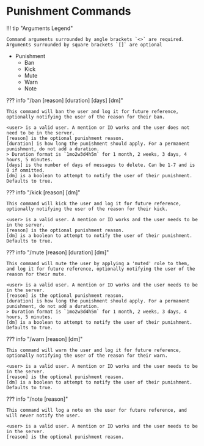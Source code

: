 # Punishment Commands

!!! tip "Arguments Legend"

    Command arguments surrounded by angle brackets `<>` are required. Arguments surrounded by square brackets `[]` are optional

- Punishment
    - Ban
    - Kick
    - Mute
    - Warn
    - Note

??? info "/ban <user> \[reason] \[duration] \[days] \[dm]"

    This command will ban the user and log it for future reference, optionally notifying the user of the reason for their ban.    

    <user> is a valid user. A mention or ID works and the user does not need to be in the server.
    [reason] is the optional punishment reason.
    [duration] is how long the punishment should apply. For a permanent punishment, do not add a duration. 
    > Duration format is `1mo2w3d4h5m` for 1 month, 2 weeks, 3 days, 4 hours, 5 minutes.
    [days] is the number of days of messages to delete. Can be 1-7 and is 0 if ommitted.
    [dm] is a boolean to attempt to notify the user of their punishment. Defaults to true.

??? info "/kick <user> \[reason] \[dm]"

    This command will kick the user and log it for future reference, optionally notifying the user of the reason for their kick.
    
    <user> is a valid user. A mention or ID works and the user needs to be in the server.
    [reason] is the optional punishment reason.
    [dm] is a boolean to attempt to notify the user of their punishment. Defaults to true.

??? info "/mute <user> \[reason] \[duration] \[dm]"

    This command will mute the user by applying a 'muted' role to them, and log it for future reference, optionally notifying the user of the reason for their mute.
    
    <user> is a valid user. A mention or ID works and the user needs to be in the server.
    [reason] is the optional punishment reason.
    [duration] is how long the punishment should apply. For a permanent punishment, do not add a duration. 
    > Duration format is `1mo2w3d4h5m` for 1 month, 2 weeks, 3 days, 4 hours, 5 minutes.
    [dm] is a boolean to attempt to notify the user of their punishment. Defaults to true.

??? info "/warn <user> \[reason] \[dm]"

    This command will warn the user and log it for future reference, optionally notifying the user of the reason for their warn.
    
    <user> is a valid user. A mention or ID works and the user needs to be in the server.
    [reason] is the optional punishment reason.
    [dm] is a boolean to attempt to notify the user of their punishment. Defaults to true.

??? info "/note <user> \[reason]"

    This command will log a note on the user for future reference, and will never notify the user.
    
    <user> is a valid user. A mention or ID works and the user needs to be in the server.
    [reason] is the optional punishment reason.


